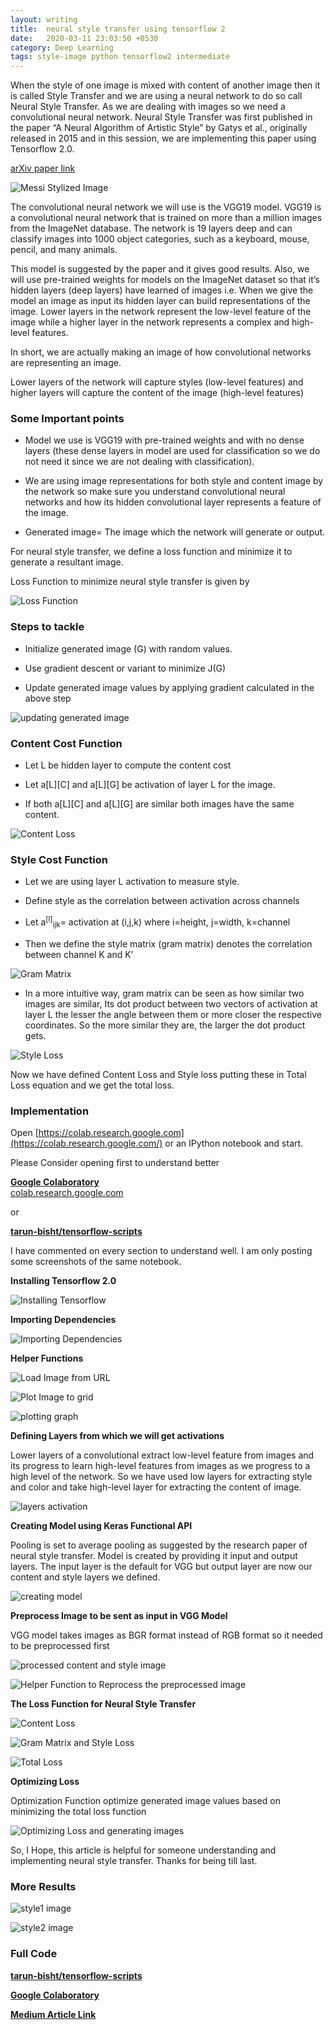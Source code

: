 ```yaml
---
layout: writing
title:  neural style transfer using tensorflow 2
date:   2020-03-11 23:03:50 +0530
category: Deep Learning
tags: style-image python tensorflow2 intermediate
---
```

When the style of one image is mixed with content of another image then it is called Style Transfer and we are using a neural network to do so call Neural Style Transfer. As we are dealing with images so we need a convolutional neural network.
Neural Style Transfer was first published in the paper “A Neural Algorithm of Artistic Style” by Gatys et al.,
 originally released in 2015 and in this session, we are implementing this paper using Tensorflow 2.0.
 
 <!-- more -->

[arXiv paper link](https://arxiv.org/abs/1508.06576)

![Messi Stylized Image](https://cdn-images-1.medium.com/1*RE-1XL15oejnCSbgyj11vg.png)

The convolutional neural network we will use is the VGG19 model. VGG19 is a convolutional neural network that is trained on more than a million images from the ImageNet database. The network is 19 layers deep and can classify images into 1000 object categories, such as a keyboard, mouse, pencil, and many animals.

This model is suggested by the paper and it gives good results. Also, we will use pre-trained weights for models on the ImageNet dataset so that it’s hidden layers (deep layers) have learned of images i.e. When we give the model an image as input its hidden layer can build representations of the image. Lower layers in the network represent the low-level feature of the image while a higher layer in the network represents a complex and high-level features.

In short, we are actually making an image of how convolutional networks are representing an image.

Lower layers of the network will capture styles (low-level features) and higher layers will capture the content of the image (high-level features)

### Some Important points

- Model we use is VGG19 with pre-trained weights and with no dense layers (these dense layers in model are used for classification so we do not need it since we are not dealing with classification).

- We are using image representations for both style and content image by the network so make sure you understand convolutional neural networks and how its hidden convolutional layer represents a feature of the image.

- Generated image= The image which the network will generate or output.

For neural style transfer, we define a loss function and minimize it to generate a resultant image.

Loss Function to minimize neural style transfer is given by

![Loss Function](https://cdn-images-1.medium.com/max/800/1*JsqfM5hNn3cL9IJbMZR5kg.png)

### Steps to tackle

- Initialize generated image (G) with random values.

- Use gradient descent or variant to minimize J(G)

- Update generated image values by applying gradient calculated in the above step

![updating generated image](https://cdn-images-1.medium.com/max/800/1*SKWcdg1TWFTPMgAOKOfsJg.png)


### Content Cost Function

- Let L be hidden layer to compute the content cost

- Let a[L][C] and a[L][G] be activation of layer L for the image.

- If both a[L][C] and a[L][G] are similar both images have the same content.

![Content Loss](https://cdn-images-1.medium.com/max/800/1*9AcWLV_XJ8obhBl4ZI2-tQ.png)


### Style Cost Function

- Let we are using layer L activation to measure style.

- Define style as the correlation between activation across channels

- Let a<sup>[l]</sup><sub>ijk</sub>= activation at (i,j,k) where i=height, j=width, k=channel

- Then we define the style matrix (gram matrix) denotes the correlation between channel K and K’

![Gram Matrix](https://cdn-images-1.medium.com/max/800/1*aJSyMZzcrk16fBfXVRAQpQ.png)

- In a more intuitive way, gram matrix can be seen as how similar two images are similar, Its dot product between two vectors of activation at layer L the lesser the angle between them or more closer the respective coordinates. So the more similar they are, the larger the dot product gets.

![Style Loss](https://cdn-images-1.medium.com/max/800/1*Sr0aXBBTXkBw3pvx7bDfQQ.png)


Now we have defined Content Loss and Style loss putting these in Total Loss equation and we get the total loss.

### Implementation

Open [https://colab.research.google.com](https://colab.research.google.com/) or an IPython notebook and start.

Please Consider opening first to understand better

[**Google Colaboratory**  
colab.research.google.com](https://colab.research.google.com/drive/17D7J_ScGuIYh966Q0wfXqVcSX1J57VAk "https://colab.research.google.com/drive/17D7J_ScGuIYh966Q0wfXqVcSX1J57VAk")

or

**[tarun-bisht/tensorflow-scripts](https://github.com/tarun-bisht/tensorflow-scripts/tree/master/Neural%20Style%20Transfer)**

I have commented on every section to understand well. I am only posting some screenshots of the same notebook.

**Installing Tensorflow 2.0**

![Installing Tensorflow](https://miro.medium.com/max/366/1*XB5EXKMQ_LkopYQaUcw97Q.png)


**Importing Dependencies**

![Importing Dependencies](https://miro.medium.com/max/537/1*j145QW66Sx48m7yofleFlg.png)

**Helper Functions**

![Load Image from URL](https://miro.medium.com/max/452/1*76m4z4A-w_W4aRZNbWmiXQ.png)

![Plot Image to grid](https://miro.medium.com/max/577/1*sDoZqHIBcoGdQwyW6lxZyQ.png)

![plotting graph](https://miro.medium.com/max/289/1*UiNrhSxrLPIFCLCUN1PyVg.png)

**Defining Layers from which we will get activations**

Lower layers of a convolutional extract low-level feature from images and its progress to learn high-level features from images as we progress to a high level of the network. So we have used low layers for extracting style and color and take high-level layer for extracting the content of image.

![layers activation](https://miro.medium.com/max/1143/1*cjRS6i_ti2BQSN9cgnrdTg.png)

**Creating Model using Keras Functional API**

Pooling is set to average pooling as suggested by the research paper of neural style transfer. Model is created by providing it input and output layers. The input layer is the default for VGG but output layer are now our content and style layers we defined.

![creating model](https://miro.medium.com/max/1260/1*NIgIayPZtYVO1fF0sN8Hbw.png)

**Preprocess Image to be sent as input in VGG Model**

VGG model takes images as BGR format instead of RGB format so it needed to be preprocessed first

![processed content and style image](https://miro.medium.com/max/727/1*g0VVbIibOu4CIhnPqmtcLw.png)

![Helper Function to Reprocess the preprocessed image](https://miro.medium.com/max/1321/1*vrCoDzOHm3axvD11wtqYGA.png)

**The Loss Function for Neural Style Transfer**

![Content Loss](https://miro.medium.com/max/1229/1*hgN2V54E8Qty-PXCNW84hQ.png)

![Gram Matrix and Style Loss](https://miro.medium.com/max/1283/1*1vaXbZd3L7Sh97C87efBKg.png)


![Total Loss](https://miro.medium.com/max/1217/1*hWnn1pJEaAn0oF1Ko7Q3vw.png)


**Optimizing Loss**

Optimization Function optimize generated image values based on minimizing the total loss function

![Optimizing Loss and generating images](https://miro.medium.com/max/1278/1*ZzYdGOtkH_ZGX-S2w9yj0Q.png)


So, I Hope, this article is helpful for someone understanding and implementing neural style transfer. Thanks for being till last.

### More Results

![style1 image](https://miro.medium.com/max/601/1*sw3n6ndsqx0WCqbL9oDnHQ.png)

![style2 image](https://miro.medium.com/max/601/1*yU_UJ4PkIEz-uAJGwVBwRw.png)

### Full Code

[**tarun-bisht/tensorflow-scripts**](https://github.com/tarun-bisht/tensorflow-scripts/tree/master/Neural%20Style%20Transfer "https://github.com/tarun-bisht/tensorflow-scripts/tree/master/Neural%20Style%20Transfer")

[**Google Colaboratory**](https://colab.research.google.com/drive/17D7J_ScGuIYh966Q0wfXqVcSX1J57VAk "https://colab.research.google.com/drive/17D7J_ScGuIYh966Q0wfXqVcSX1J57VAk")

[**Medium Article Link**](https://medium.com/@tarunbishttarun11/neural-style-transfer-in-tensorflow-2-0-2235cd3f6b8b)